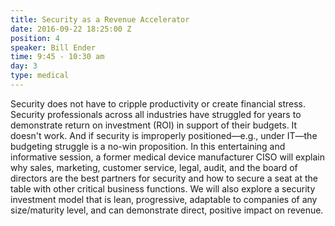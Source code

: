 ```yaml
---
title: Security as a Revenue Accelerator
date: 2016-09-22 18:25:00 Z
position: 4
speaker: Bill Ender
time: 9:45 - 10:30 am
day: 3
type: medical
---
```


Security does not have to cripple productivity or create financial stress. Security professionals across all industries have struggled for years to demonstrate return on investment (ROI) in support of their budgets. It doesn't work. And if security is improperly positioned—e.g., under IT—the budgeting struggle is a no-win proposition. In this entertaining and informative session, a former medical device manufacturer CISO will explain why sales, marketing, customer service, legal, audit, and the board of directors are the best partners for security and how to secure a seat at the table with other critical business functions. We will also explore a security investment model that is lean, progressive, adaptable to companies of any size/maturity level, and can demonstrate direct, positive impact on revenue.
